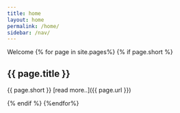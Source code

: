 ```yaml
---
title: home
layout: home
permalink: /home/
sidebar: /nav/
---
```


Welcome
{% for page in  site.pages%}
{% if page.short %}
## {{ page.title }} 
   {{ page.short }}   [read more..]({{ page.url }})

{% endif %}
{%endfor%}